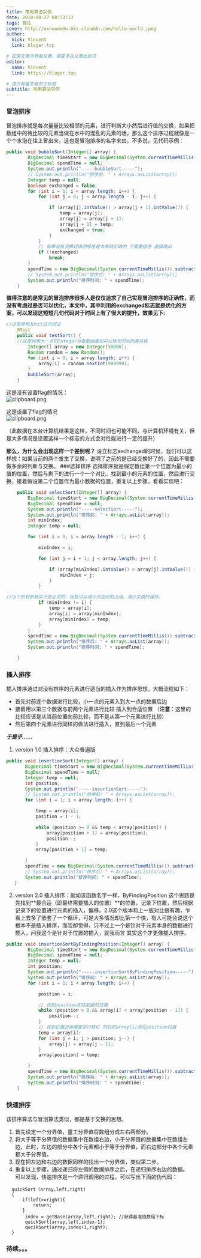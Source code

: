 ```yaml
---
title: 常用算法实例
date: 2018-08-27 08:33:13
tags: 算法
cover: http://oxnuwmm3w.bkt.clouddn.com/hello-world.jpeg
author: 
  nick: Vincent
  link: bloger.top

# 如果文章为转载文章，需要多加文章出处项
editor:
  name: Vincent
  link: https://bloger.top

# 首页每篇文章的子标题
subtitle: 常用算法实例
---
```

### 冒泡排序
冒泡排序就是每次量量比较相邻的元素，进行判断大小然后进行值的交换，如果把数组中的待比较的元素当做在水中的混乱的元素的话，那么这个排序过程就像是一个个水泡在往上冒出来，这也是冒泡排序的名字来由，不多说，见代码示例：

```java
public void bubbleSort(Integer[] array) {
		BigDecimal timeStart = new BigDecimal(System.currentTimeMillis());
		BigDecimal spendTime = null;
		System.out.println("-----bubbleSort-----");
		// System.out.println("排序前: " + Arrays.asList(array));
		Integer temp = null;
		boolean exchanged = false;
		for (int i = 1; i < array.length; i++) {
			for (int j = 0; j < array.length - i; j++) {

				if (array[j].intValue() > array[j + 1].intValue()) {
					temp = array[j];
					array[j] = array[j + 1];
					array[j + 1] = temp;
					exchanged = true;
				}
			}
			// 如果没有交换过说明顺序是本来就正确的 不需要排序 直接跳出
			if (!exchanged)
				break;
		}
		spendTime = new BigDecimal(System.currentTimeMillis()).subtract(timeStart);
		// System.out.println("排序后: " + Arrays.asList(array));
		System.out.println("排序时间: " + spendTime);
	}
```
**值得注意的是常见的冒泡排序很多人是仅仅追求了自己实现冒泡排序的正确性，而没有考虑过是否可以优化，本文中，其中利用的exchanged标志就是优化的方案，可以发现这短短几句代码对于时间上有了很大的提升，效果见下:**
```java
//这里使用JUnit进行测试
	@Test
	public void testSort() {
    //这里利用大一点的Integer对象数组更加可以体现时间的差异性
		Integer[] array = new Integer[50000];
		Random random = new Random();
		for (int i = 0; i < array.length; i++) {
			array[i] = random.nextInt(999999);
		}
		bubbleSort(array);
	}

```
这是没有设置flag的情况：  
![clipboard.png](https://segmentfault.com/img/bVbeI0m?w=562&h=124)

这是设置了flag的情况  
![clipboard.png](https://segmentfault.com/img/bVbeI0q?w=778&h=102)



（此数据在本台计算机结果是这样，不同时间也可能不同，与计算机环境有关，但是大多情况是设置这样一个标志的方式会对性能进行一定的提升）

**那么，为什么会出现这样一个差别呢？**
  设立标志exchanged的时候，我们可以这样想：如果当前的两个发生了交换，说明了之前的是已经交换好了的，因此不需要做多余的判断与交换。
###选择排序
选择排序就是假定数组第一个位置为最小的值的位置，然后与剩下的进行一个一个对比，找到最小的元素的位置，然后进行交换，接着假设第二个位置作为最小数据的位置，重复以上步骤。看看实现吧：
```java
	public void selectSort(Integer[] array) {
		BigDecimal timeStart = new BigDecimal(System.currentTimeMillis());
		BigDecimal spendTime = null;
		System.out.println("-----selectSort-----");
		System.out.println("排序前: " + Arrays.asList(array));
		int minIndex;
		Integer temp = null;

		for (int i = 0; i < array.length - 1; i++) {

			minIndex = i;

			for (int j = i + 1; j < array.length; j++) {

				if (array[minIndex].intValue() > array[j].intValue()) {
					minIndex = j;
				}
			}

//以下的判断其实不是必须的，但是可以减少对空间的占用，减少交换的操作。
			if (minIndex != i) {
				temp = array[i];
				array[i] = array[minIndex];
				array[minIndex] = temp;
			}
		}
		spendTime = new BigDecimal(System.currentTimeMillis()).subtract(timeStart);
		System.out.println("排序后: " + Arrays.asList(array));
		System.out.println("排序时间: " + spendTime);

	}
```

### 插入排序
插入排序通过对没有排序的元素进行适当的插入作为排序思想，大概流程如下：

 - 首先对前连个数据进行比较，小一点的元素入到大一点的数据后边
 - 接着用以第三个数据与前两个元素进行比较 插入到合适位置 （**注意**：这里的比较应该是从当前位置向前比较，而不是从第一个元素进行比较）
 - 然后第四个元素进行同样的做法进行插入，直到最后一个元素

***于是乎......***
   
 1. version 1.0 插入排序：大众普遍版 
 ```java
public void insertionSort(Integer[] array) {
		BigDecimal timeStart = new BigDecimal(System.currentTimeMillis());
		BigDecimal spendTime = null;
		Integer temp = null;
		int position;
		System.out.println("-----insertionSort-----");
		// System.out.println("排序前: " + Arrays.asList(array));
		for (int i = 1; i < array.length; i++) {

			temp = array[i];
			position = i - 1;

			while (position >= 0 && temp < array[position]) {
				array[position + 1] = array[position];
				position--;
			}
			array[position + 1] = temp;

		}
		spendTime = new BigDecimal(System.currentTimeMillis()).subtract(timeStart);
		// System.out.println("排序后: " + Arrays.asList(array));
		System.out.println("排序时间: " + spendTime);
	}
 ```

 2. version 2.0 插入排序：就如该函数名字一样，ByFindingPosition 这个思路是先找到**最合适（即最终需要插入的位置）**的位置，记录下位置，然后根据记录下的位置进行元素的插入，偏移。2.0这个版本和上一版对比很有趣，乍看上去多了嵌套了一个循环，可是大多情况却比第一个快，有人可能会说这个根本不是插入排序，而我却觉得，只不过上一个是针对于元素本身的数据进行插入，问我这个是针对于位置的插入，就我而言 其实这个才更像插入排序。
```java 
public void insertionSortByFindingPosition(Integer[] array) {
		BigDecimal timeStart = new BigDecimal(System.currentTimeMillis());
		BigDecimal spendTime = null;
		Integer temp = null;
		int position;
		System.out.println("-----insertionSortByFindingPosition-----");
		System.out.println("排序前: " + Arrays.asList(array));
		for (int i = 1; i < array.length; i++) {

			position = i;

			// 找到position即往前挪的位置
			while (position > 0 && array[i] < array[position - 1]) {
				position--;
			}
			// 找到位置之後需要进行移位 然后把array[i]放在position位置
			temp = array[i];
			for (int j = i; j > position; j--) {
				array[j] = array[j - 1];
			}
			array[position] = temp;

		}
		spendTime = new BigDecimal(System.currentTimeMillis()).subtract(timeStart);
		System.out.println("排序后: " + Arrays.asList(array));
		System.out.println("排序时间: " + spendTime);
	}
```  
### 快速排序  
该排序算法与冒泡算法类似，都是基于交换的思想。  
 1. 首先设定一个分界值，童工分界值将数组分成左右两部分。  
 2. 将大于等于分界值的数据集中在数组右边，小于分界值的数据集中在数组左边，此时，左边的部分中各个元素都小于等于分界值，而右边部分中各个元素都大于分界值。  
 3. 现在把左边和右边的数据同样的找出一个分界值，类似第二步。  
 4. 重复以上步骤，通过递归将左侧的数据排序之后，在递归排序右边的数据。  
 可以发现，快速排序是一个递归调用的过程，可以写出下面的伪代码：  
 ```
   quickSort（array,left,right)
   {
	   if(left>=right){
		   return;
	   }
		index = getBase(array,left,right); //获得基准值数组下标  
		quickSort(array,left,index-1);
		qucikSort(array,index+1,right);
   }
 ```
### **待续。。。**


